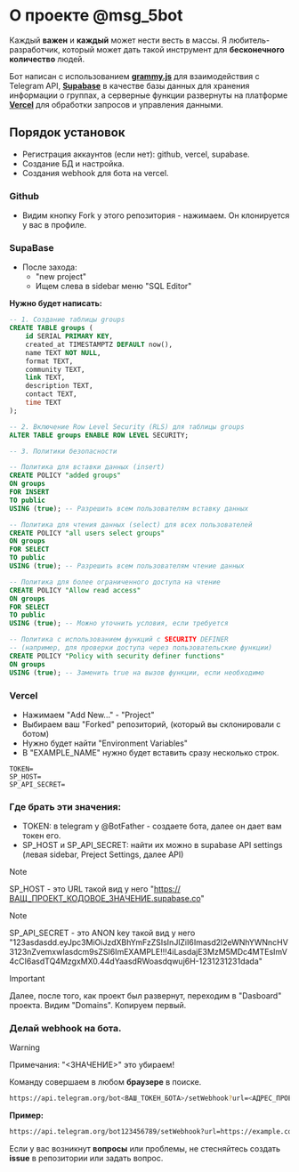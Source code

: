 # О проекте @msg_5bot
Каждый **важен** и **каждый** может нести весть в массы. Я любитель-разработчик, который может дать такой инструмент для **бесконечного количество** людей. 

Бот написан с использованием [**grammy.js**](https://grammy.dev/) для взаимодействия с Telegram API, [**Supabase**](https://supabase.com/) в качестве базы данных для хранения информации о группах, а серверные функции развернуты на платформе [**Vercel**](https://vercel.com/) для обработки запросов и управления данными.

## Порядок установок
- Регистрация аккаунтов (если нет): github, vercel, supabase.
- Создание БД и настройка.
- Создания webhook для бота на vercel.

### Github
- Видим кнопку Fork у этого репозитория - нажимаем. Он клонируется у вас в профиле.
### SupaBase
- После захода:
  - "new project"
  - Ищем слева в sidebar меню "SQL Editor"

**Нужно будет написать:**

```sql
-- 1. Создание таблицы groups
CREATE TABLE groups (
    id SERIAL PRIMARY KEY,
    created_at TIMESTAMPTZ DEFAULT now(),
    name TEXT NOT NULL,
    format TEXT,
    community TEXT,
    link TEXT,
    description TEXT,
    contact TEXT,
    time TEXT
);

-- 2. Включение Row Level Security (RLS) для таблицы groups
ALTER TABLE groups ENABLE ROW LEVEL SECURITY;

-- 3. Политики безопасности

-- Политика для вставки данных (insert)
CREATE POLICY "added groups"
ON groups
FOR INSERT
TO public
USING (true); -- Разрешить всем пользователям вставку данных

-- Политика для чтения данных (select) для всех пользователей
CREATE POLICY "all users select groups"
ON groups
FOR SELECT
TO public
USING (true); -- Разрешить всем пользователям чтение данных

-- Политика для более ограниченного доступа на чтение
CREATE POLICY "Allow read access"
ON groups
FOR SELECT
TO public
USING (true); -- Можно уточнить условия, если требуется

-- Политика с использованием функций с SECURITY DEFINER
-- (например, для проверки доступа через пользовательские функции)
CREATE POLICY "Policy with security definer functions"
ON groups
USING (true); -- Заменить true на вызов функции, если необходимо
```

### Vercel
- Нажимаем "Add New..." - "Project"
- Выбираем ваш "Forked" репозиторий, (который вы склонировали с ботом)
- Нужно будет найти "Environment Variables"
- В "EXAMPLE_NAME" нужно будет вставить сразу несколько строк.

 ```env
TOKEN=
SP_HOST=
SP_API_SECRET=
 ```

### Где брать эти значения:
- TOKEN: в telegram у @BotFather - создаете бота, далее он дает вам токен его.
- SP_HOST и SP_API_SECRET: найти их можно в supabase API settings (левая sidebar, Preject Settings, далее API)

> [!NOTE]
> SP_HOST - это URL такой вид у него "https://ВАЩ_ПРОЕКТ_КОДОВОЕ_ЗНАЧЕНИЕ.supabase.co"

> [!NOTE]
> SP_API_SECRET - это ANON key такой вид у него "123asdasdd.eyJpc3MiOiJzdXBhYmFzZSIsInJlZiI6Imasd2l2eWNhYWNncHV3123nZvemxwIasdcm9sZSI6ImEXAMPLE!!!4iLasdajE3MzM5MDc4MTEsImV4cCI6asdTQ4MzgxMX0.44dYaasdRWoasdqwuj6H-1231231231dada"

> [!IMPORTANT]
> Далее, после того, как проект был развернут, переходим в "Dasboard" проекта. Видим "Domains". Копируем первый.

### Делай webhook на бота.

> [!WARNING]
> Примечания: "<ЗНАЧЕНИЕ>" это убираем! 

Команду совершаем в любом **браузере** в поиске.
```bash
https://api.telegram.org/bot<ВАШ_ТОКЕН_БОТА>/setWebhook?url=<АДРЕС_ПРОЕКТА_КОТОРЫЙ_ВЫ_РАЗВЕРНУЛИ>/api/group/
```

**Пример:**
```bash
https://api.telegram.org/bot123456789/setWebhook?url=https://example.com/api/group/
```

Если у вас возникнут **вопросы** или проблемы, не стесняйтесь создать **issue** в репозитории или задать вопрос.
